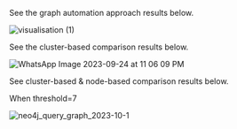 See the graph automation approach results below.

![visualisation (1)](https://github.com/bukharilab/xplainablityinhealthcare/assets/45236572/8c919a9c-1e50-4543-adc4-c6c870c8b583)

See the cluster-based comparison results below.

![WhatsApp Image 2023-09-24 at 11 06 09 PM](https://github.com/bukharilab/xplainablityinhealthcare/assets/45236572/656e5340-4205-42f8-b8c1-ec4e26150e4b)

See cluster-based & node-based comparison results below.

When threshold=7

![neo4j_query_graph_2023-10-1](https://github.com/bukharilab/xplainablityinhealthcare/assets/45236572/31457a27-a31d-4f02-9a61-2789153f2f44)
